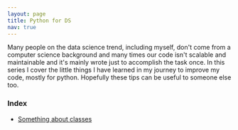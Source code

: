 ```yaml
---
layout: page
title: Python for DS
nav: true
---
```


Many people on the data science trend, including myself, don't come from a
computer science background and many times our code isn't scalable and
maintainable and it's mainly wrote just to accomplish the task once. In this
series I cover the little things I have learned in my journey to improve my
code, mostly for python. Hopefully these tips can be useful to someone else
too.

### Index
* [Something about classes]()

